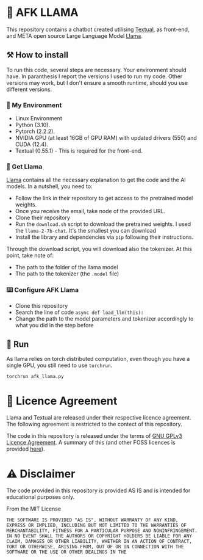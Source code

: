 # 🤖 AFK LLAMA
This repository contains a chatbot created utilising [Textual](https://github.com/textualize/textual/), 
as front-end, and META open source Large Language Model [Llama](https://github.com/meta-llama/llama).

## ⚒️ How to install
To run this code, several steps are necessary.
Your environment should have. In paranthesis I report the versions I used to run my code. 
Other versions may work, but I don't ensure a smooth runtime, should you use different versions.

### 🧰 My Environment

* Linux Environment
* Python (3.10).
* Pytorch (2.2.2).
* NVIDIA GPU (at least 16GB of GPU RAM) with updated drivers (550) and CUDA (12.4).
* Textual (0.55.1) - This is required for the front-end.

### 🦙 Get Llama
[Llama](https://github.com/meta-llama/llama) contains all the necessary explanation to get the code and the AI models.
In a nutshell, you need to:
* Follow the link in their repository to get access to the pretrained model weights.
* Once you receive the email, take node of the provided URL.
* Clone their repository
* Run the `download.sh` script to download the pretrained weights. I used the `llama-2-7b-chat`. It's the smallest you can download
* Install the library and dependencies via `pip` following their instructions.

Through the download script, you will download also the tokenizer. At this point, take note of:
* The path to the folder of the llama model
* The path to the tokenizer (the `.model` file)

### ⌨️ Configure AFK Llama

* Clone this repository
* Search the line of code `async def load_llm(this):`
* Change the path to the model parameters and tokenizer accordingly to what you did in the step before

## 🏃 Run

As llama relies on torch distributed computation, even though you have a single GPU, you still need to use `torchrun`.

`
torchrun afk_llama.py
`

# 📝 Licence Agreement
Llama and Textual are released under their respective licence agreement. The following agreement is restricted to the contect of this repository.

The code in this repository is released under the terms of [GNU GPLv3 Licence Agreement](https://www.gnu.org/licenses/gpl-3.0.html). A summary of this (and other FOSS licences is provided [here](https://en.wikipedia.org/wiki/Comparison_of_free_and_open-source_software_licenses)).

# ⚠️ Disclaimer
The code provided in this repository is provided AS IS and is intended for educational purposes only.

From the MIT License

`THE SOFTWARE IS PROVIDED "AS IS", WITHOUT WARRANTY OF ANY KIND, EXPRESS OR IMPLIED, INCLUDING BUT NOT LIMITED TO THE WARRANTIES OF MERCHANTABILITY, FITNESS FOR A PARTICULAR PURPOSE AND NONINFRINGEMENT. IN NO EVENT SHALL THE AUTHORS OR COPYRIGHT HOLDERS BE LIABLE FOR ANY CLAIM, DAMAGES OR OTHER LIABILITY, WHETHER IN AN ACTION OF CONTRACT, TORT OR OTHERWISE, ARISING FROM, OUT OF OR IN CONNECTION WITH THE SOFTWARE OR THE USE OR OTHER DEALINGS IN THE`
